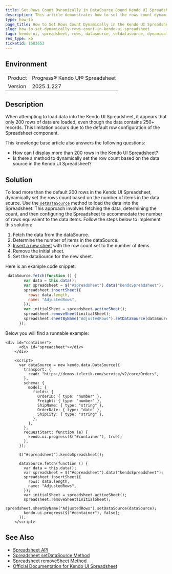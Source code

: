 ```yaml
---
title: Set Rows Count Dynamically in DataSource Bound Kendo UI Spreadsheet
description: This article demonstrates how to set the rows count dynamically in the Kendo UI Spreadsheet bound to datasource.
type: how-to
page_title: How to Set Rows Count Dynamically in the Kendo UI Spreadsheet
slug: how-to-set-dynamically-rows-count-in-kendo-ui-spreadsheet
tags: kendo-ui, spreadsheet, rows, datasource, setdatasource, dynamically
res_type: kb
ticketid: 1683653
---
```


## Environment
<table>
<tbody>
<tr>
<td>Product</td>
<td>Progress® Kendo UI® Spreadsheet</td>
</tr>
<tr>
<td>Version</td>
<td>2025.1.227</td>
</tr>
</tbody>
</table>

## Description
When attempting to load data into the Kendo UI Spreadsheet, it appears that only 200 rows of data are loaded, even though the data contains 250+ records. This limitation occurs due to the default row configuration of the Spreadsheet component.

This knowledge base article also answers the following questions:
- How can I display more than 200 rows in the Kendo UI Spreadsheet?
- Is there a method to dynamically set the row count based on the data source in the Kendo UI Spreadsheet?

## Solution
To load more than the default 200 rows in the Kendo UI Spreadsheet, dynamically set the rows count based on the number of items in the data source. Use the[ `setDataSource`](/api/javascript/spreadsheet/sheet/methods/setdatasource) method to load the data into the Spreadsheet. This approach involves fetching the data, determining the count, and then configuring the Spreadsheet to accommodate the number of rows equivalent to the data items. Follow the steps below to implement this solution:

1. Fetch the data from the dataSource.
2. Determine the number of items in the dataSource.
3. [Insert a new sheet](api/javascript/ui/spreadsheet/methods/insertsheet) with the row count set to the number of items.
4. Remove the initial sheet.
5. Set the dataSource for the new sheet.

Here is an example code snippet:
```javascript
 dataSource.fetch(function () {
        var data = this.data();
        var spreadsheet = $("#spreadsheet").data("kendoSpreadsheet");
        spreadsheet.insertSheet({
          rows: data.length,
          name: "AdjustedRows",
        });
        var initialSheet = spreadsheet.activeSheet();
        spreadsheet.removeSheet(initialSheet);
        spreadsheet.sheetByName("AdjustedRows").setDataSource(dataSource);
      });
```

Below you will find a runnable example:

```dojo
<div id="container">
      <div id="spreadsheet"></div>
    </div>

    <script>
      var dataSource = new kendo.data.DataSource({
        transport: {
          read: "https://demos.telerik.com/service/v2/core/Orders",
        },
        schema: {
          model: {
            fields: {
              OrderID: { type: "number" },
              Freight: { type: "number" },
              ShipName: { type: "string" },
              OrderDate: { type: "date" },
              ShipCity: { type: "string" },
            },
          },
        },
        requestStart: function (e) {
          kendo.ui.progress($("#container"), true);
        },
      });

      $("#spreadsheet").kendoSpreadsheet();

      dataSource.fetch(function () {
        var data = this.data();
        var spreadsheet = $("#spreadsheet").data("kendoSpreadsheet");
        spreadsheet.insertSheet({
          rows: data.length,
          name: "AdjustedRows",
        });
        var initialSheet = spreadsheet.activeSheet();
        spreadsheet.removeSheet(initialSheet);
        spreadsheet.sheetByName("AdjustedRows").setDataSource(dataSource);
        kendo.ui.progress($("#container"), false);
      });
    </script>
```


## See Also
- [Spreadsheet API](https://docs.telerik.com/kendo-ui/api/javascript/ui/spreadsheet)
- [Spreadsheet setDataSource Method](https://docs.telerik.com/kendo-ui/api/javascript/spreadsheet/sheet/methods/setdatasource)
- [Spreadsheet removeSheet Method](/api/javascript/ui/spreadsheet/methods/removesheet)
- [Official Documentation for Kendo UI Spreadsheet](https://docs.telerik.com/kendo-ui/controls/data-management/spreadsheet/overview)
